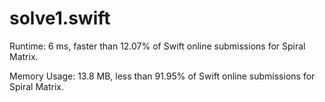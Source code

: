 # solve1.swift

Runtime: 6 ms, faster than 12.07% of Swift online submissions for Spiral Matrix.

Memory Usage: 13.8 MB, less than 91.95% of Swift online submissions for Spiral Matrix.
